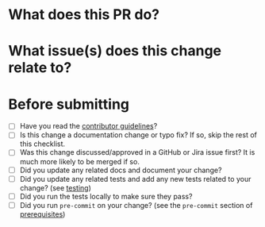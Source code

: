 # What does this PR do?

<!--
Please briefly describe your change, including what problem the change fixes, and any context
necessary for understanding the change
-->

# What issue(s) does this change relate to?

<!--
Please include any issues related to this pull request, including 'Fixes' if the issue is resolved
by this pull request.
Example:
- Fixes #42
- Related to #1234
-->

# Before submitting
- [ ] Have you read the [contributor guidelines](https://github.com/mosaicml/composer/blob/dev/CONTRIBUTING.md)?
- [ ] Is this change a documentation change or typo fix? If so, skip the rest of this checklist.
- [ ] Was this change discussed/approved in a GitHub or Jira issue first? It is much more likely to be merged if so.
- [ ] Did you update any related docs and document your change?
- [ ] Did you update any related tests and add any new tests related to your change? (see [testing](https://github.com/mosaicml/composer/blob/dev/CONTRIBUTING.md#running-tests))
- [ ] Did you run the tests locally to make sure they pass?
- [ ] Did you run `pre-commit` on your change? (see the `pre-commit` section of [prerequisites](https://github.com/mosaicml/composer/blob/dev/CONTRIBUTING.md#prerequisites))

<!--
Thanks so much for contributing to composer! We really appreciate it :)
-->
